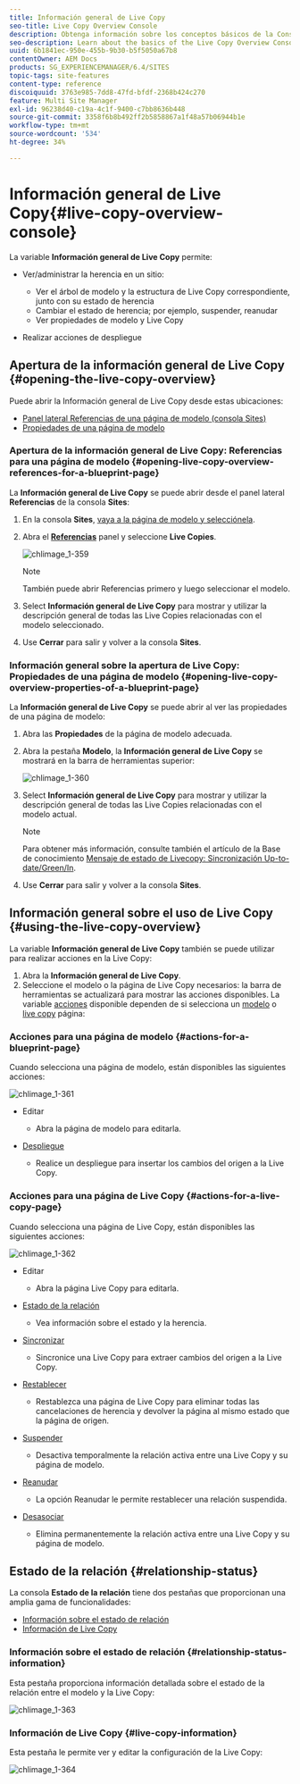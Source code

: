 ```yaml
---
title: Información general de Live Copy
seo-title: Live Copy Overview Console
description: Obtenga información sobre los conceptos básicos de la Consola de información general de Live Copy.
seo-description: Learn about the basics of the Live Copy Overview Console.
uuid: 6b1841ec-950e-455b-9b30-b5f5050a67b8
contentOwner: AEM Docs
products: SG_EXPERIENCEMANAGER/6.4/SITES
topic-tags: site-features
content-type: reference
discoiquuid: 3763e985-7dd8-47fd-bfdf-2368b424c270
feature: Multi Site Manager
exl-id: 96238d40-c19a-4c1f-9400-c7bb8636b448
source-git-commit: 3358f6b8b492ff2b5858867a1f48a57b06944b1e
workflow-type: tm+mt
source-wordcount: '534'
ht-degree: 34%

---
```


# Información general de Live Copy{#live-copy-overview-console}

La variable **Información general de Live Copy** permite:

* Ver/administrar la herencia en un sitio:

   * Ver el árbol de modelo y la estructura de Live Copy correspondiente, junto con su estado de herencia
   * Cambiar el estado de herencia; por ejemplo, suspender, reanudar
   * Ver propiedades de modelo y Live Copy

* Realizar acciones de despliegue

## Apertura de la información general de Live Copy {#opening-the-live-copy-overview}

Puede abrir la Información general de Live Copy desde estas ubicaciones:

* [Panel lateral Referencias de una página de modelo (consola Sites)](#opening-live-copy-overview-references-for-a-blueprint-page)
* [Propiedades de una página de modelo](#opening-live-copy-overview-properties-of-a-blueprint-page)

### Apertura de la información general de Live Copy: Referencias para una página de modelo {#opening-live-copy-overview-references-for-a-blueprint-page}

La **Información general de Live Copy** se puede abrir desde el panel lateral **Referencias** de la consola **Sites**:

1. En la consola **Sites**, [vaya a la página de modelo y selecciónela](/help/sites-authoring/basic-handling.md#viewing-and-selecting-resources).
1. Abra el **[Referencias](/help/sites-authoring/basic-handling.md#references)** panel y seleccione **Live Copies**.

   ![chlimage_1-359](assets/chlimage_1-359.png)

   >[!NOTE]
   >
   >También puede abrir Referencias primero y luego seleccionar el modelo.

1. Select **Información general de Live Copy** para mostrar y utilizar la descripción general de todas las Live Copies relacionadas con el modelo seleccionado.
1. Use **Cerrar** para salir y volver a la consola **Sites**.

### Información general sobre la apertura de Live Copy: Propiedades de una página de modelo {#opening-live-copy-overview-properties-of-a-blueprint-page}

La **Información general de Live Copy** se puede abrir al ver las propiedades de una página de modelo:

1. Abra las **Propiedades** de la página de modelo adecuada.
1. Abra la pestaña **Modelo**, la **Información general de Live Copy** se mostrará en la barra de herramientas superior:

   ![chlimage_1-360](assets/chlimage_1-360.png)

1. Select **Información general de Live Copy** para mostrar y utilizar la descripción general de todas las Live Copies relacionadas con el modelo actual.

   >[!NOTE]
   >
   >Para obtener más información, consulte también el artículo de la Base de conocimiento [Mensaje de estado de Livecopy: Sincronización Up-to-date/Green/In](https://helpx.adobe.com/experience-manager/kb/livecopy-status-message---up-to-date-green-in-sync.html).

1. Use **Cerrar** para salir y volver a la consola **Sites**.

## Información general sobre el uso de Live Copy {#using-the-live-copy-overview}

La variable **Información general de Live Copy** también se puede utilizar para realizar acciones en la Live Copy:

1. Abra la **Información general de Live Copy**.
1. Seleccione el modelo o la página de Live Copy necesarios: la barra de herramientas se actualizará para mostrar las acciones disponibles. La variable [acciones](/help/sites-administering/msm.md#terms-used) disponible dependen de si selecciona un [modelo](#actions-for-a-blueprint-page) o [live copy](#actions-for-a-live-copy-page) página:

### Acciones para una página de modelo {#actions-for-a-blueprint-page}

Cuando selecciona una página de modelo, están disponibles las siguientes acciones:

![chlimage_1-361](assets/chlimage_1-361.png)

* Editar

   * Abra la página de modelo para editarla.

* [Despliegue](/help/sites-administering/msm.md#rollout-and-synchronize)

   * Realice un despliegue para insertar los cambios del origen a la Live Copy.

### Acciones para una página de Live Copy {#actions-for-a-live-copy-page}

Cuando selecciona una página de Live Copy, están disponibles las siguientes acciones:

![chlimage_1-362](assets/chlimage_1-362.png)

* Editar

   * Abra la página Live Copy para editarla.

* [Estado de la relación](#relationship-status)

   * Vea información sobre el estado y la herencia.

* [Sincronizar](/help/sites-administering/msm.md#rollout-and-synchronize)

   * Sincronice una Live Copy para extraer cambios del origen a la Live Copy.

* [Restablecer](/help/sites-administering/msm-livecopy.md#resetting-a-live-copy-page)

   * Restablezca una página de Live Copy para eliminar todas las cancelaciones de herencia y devolver la página al mismo estado que la página de origen.

* [Suspender](/help/sites-administering/msm.md#suspending-and-cancelling-inheritance-and-synchronization)

   * Desactiva temporalmente la relación activa entre una Live Copy y su página de modelo.

* [Reanudar](/help/sites-administering/msm-livecopy.md#resuming-inheritance-for-a-page)

   * La opción Reanudar le permite restablecer una relación suspendida.

* [Desasociar](/help/sites-administering/msm.md#detaching-a-live-copy)

   * Elimina permanentemente la relación activa entre una Live Copy y su página de modelo.

## Estado de la relación {#relationship-status}

La consola **Estado de la relación** tiene dos pestañas que proporcionan una amplia gama de funcionalidades:

* [Información sobre el estado de relación](#relationship-status-information)
* [Información de Live Copy](#live-copy-information)

### Información sobre el estado de relación {#relationship-status-information}

Esta pestaña proporciona información detallada sobre el estado de la relación entre el modelo y la Live Copy:

![chlimage_1-363](assets/chlimage_1-363.png)

### Información de Live Copy {#live-copy-information}

Esta pestaña le permite ver y editar la configuración de la Live Copy:

![chlimage_1-364](assets/chlimage_1-364.png)

